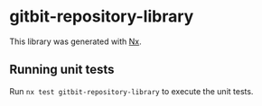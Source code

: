 # gitbit-repository-library

This library was generated with [Nx](https://nx.dev).

## Running unit tests

Run `nx test gitbit-repository-library` to execute the unit tests.
